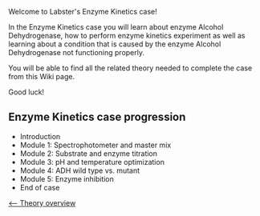 Welcome to Labster's Enzyme Kinetics case!

In the Enzyme Kinetics case you will learn about enzyme Alcohol
Dehydrogenase, how to perform enzyme kinetics experiment as well as
learning about a condition that is caused by the enzyme Alcohol
Dehydrogenase not functioning properly.

You will be able to find all the related theory needed to complete the
case from this Wiki page.

Good luck!

Enzyme Kinetics case progression
--------------------------------

-   Introduction
-   Module 1: Spectrophotometer and master mix
-   Module 2: Substrate and enzyme titration
-   Module 3: pH and temperature optimization
-   Module 4: ADH wild type vs. mutant
-   Module 5: Enzyme inhibition
-   End of case

[\<-- Theory overview](/wiki/Enzyme_Kinetics "wikilink")

